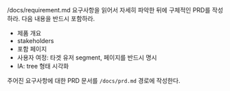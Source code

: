 /docs/requirement.md 요구사항을 읽어서 자세히 파악한 뒤에 구체적인 PRD를 작성하라.
다음 내용을 반드시 포함하라.

- 제품 개요
- stakeholders
- 포함 페이지
- 사용자 여정: 타겟 유저 segment, 페이지를 반드시 명시
- IA: tree 형태 시각화

주어진 요구사항에 대한 PRD 문서를 `/docs/prd.md` 경로에 작성한다.